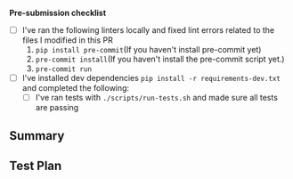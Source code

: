 <!-- Thanks for submitting a pull request! We appreciate you spending the time to work on these changes. Please provide enough information so that others can review your pull request. -->

**Pre-submission checklist**
- [ ] I've ran the following linters locally and fixed lint errors related to the files I modified in this PR
  1. `pip install pre-commit`(If you haven't install pre-commit yet)
  2. `pre-commit install`(If you haven't install the pre-commit script yet.)
  3. `pre-commit run`
- [ ] I've installed dev dependencies `pip install -r requirements-dev.txt` and completed the following:
    - [ ] I've ran tests with `./scripts/run-tests.sh` and made sure all tests are passing

## Summary

<!-- Explain the motivation for making this change and any other context that you think would help reviewers of your code. What existing problem does the pull request solve? -->

## Test Plan

<!-- Demonstrate the code is solid. Example: The exact commands you ran and their output, screenshots / videos if the pull request changes the user interface. How exactly did you verify that your PR solves the issue you wanted to solve? -->

<!-- If a relevant Github issue exists for this PR, please make sure you link that issue to this PR -->
